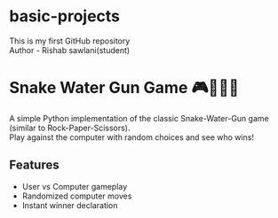 # basic-projects
This is my first GitHub repository
<br>
Author - Rishab sawlani(student)
# Snake Water Gun Game 🎮🐍💧🔫

A simple Python implementation of the classic Snake-Water-Gun game (similar to Rock-Paper-Scissors).  
Play against the computer with random choices and see who wins!  

## Features
- User vs Computer gameplay
- Randomized computer moves
- Instant winner declaration

